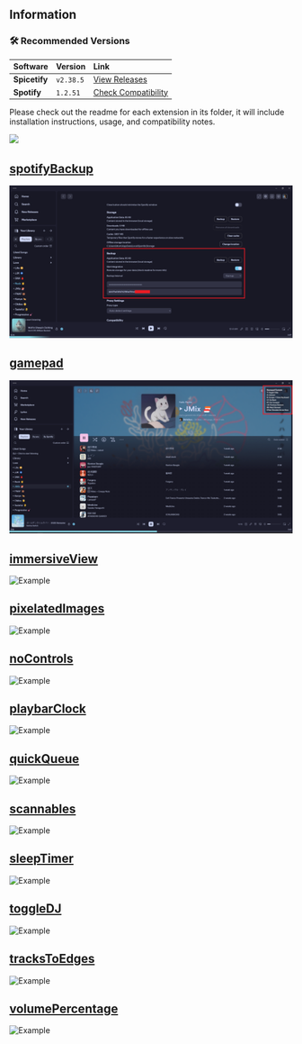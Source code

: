 ## Information

### 🛠️ Recommended Versions

| Software | Version | Link |
| :--- | :--- | :--- |
| **Spicetify** | `v2.38.5` | [View Releases](https://github.com/spicetify/spicetify-cli/releases) |
| **Spotify** | `1.2.51` | [Check Compatibility](https://docs.google.com/spreadsheets/d/1wztO1L4zvNykBRw7X4jxP8pvo11oQjT0O5DvZ_-S4Ok/edit#gid=803394557&range=D2) |

Please check out the readme for each extension in its folder, it will include installation instructions, usage, and compatibility notes.

[![](https://data.jsdelivr.com/v1/package/gh/ohitstom/spicetify-extensions/badge)](https://www.jsdelivr.com/package/gh/ohitstom/spicetify-extensions)
## [spotifyBackup](spotifyBackup/README.md)

![Example](spotifyBackup/example.png)


## [gamepad](gamepad/README.md)

![Example](gamepad/example.png)

## [immersiveView](immersiveView/README.md)

![Example](immersiveView/example.png)

## [pixelatedImages](pixelatedImages/README.md)

![Example](pixelatedImages/example.png)

## [noControls](noControls/README.md)

![Example](noControls/example.png)

## [playbarClock](playbarClock/README.md)

![Example](playbarClock/example.png)

## [quickQueue](quickQueue/README.md)

![Example](quickQueue/example.png)

## [scannables](scannables/README.md)

![Example](scannables/example.png)

## [sleepTimer](sleepTimer/README.md)

![Example](sleepTimer/example.png)

## [toggleDJ](toggleDJ/README.md)

![Example](toggleDJ/example.png)

## [tracksToEdges](tracksToEdges/README.md)

![Example](tracksToEdges/example.png)

## [volumePercentage](volumePercentage/README.md)

![Example](volumePercentage/example.png)
